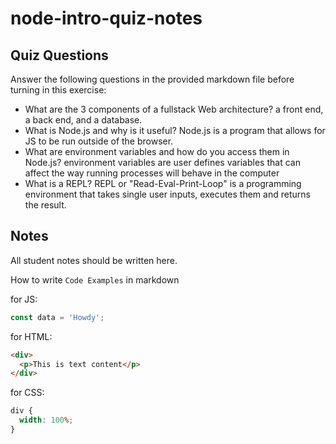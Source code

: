 # node-intro-quiz-notes

## Quiz Questions

Answer the following questions in the provided markdown file before turning in this exercise:

- What are the 3 components of a fullstack Web architecture?
  a front end, a back end, and a database.
- What is Node.js and why is it useful?
  Node.js is a program that allows for JS to be run outside of the browser.
- What are environment variables and how do you access them in Node.js?
  environment variables are user defines variables that can affect the way running processes will behave in the computer
- What is a REPL?
  REPL or "Read-Eval-Print-Loop" is a programming environment that takes single user inputs, executes them and returns the result.

## Notes

All student notes should be written here.

How to write `Code Examples` in markdown

for JS:

```javascript
const data = 'Howdy';
```

for HTML:

```html
<div>
  <p>This is text content</p>
</div>
```

for CSS:

```css
div {
  width: 100%;
}
```
